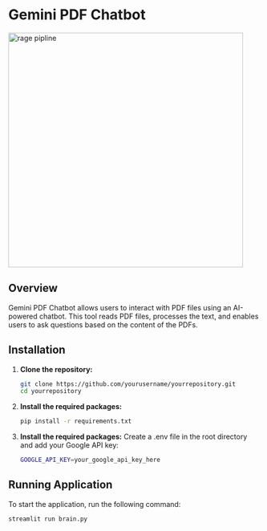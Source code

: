 # Gemini PDF Chatbot

<img width="468" alt="rage pipline" src="https://github.com/syedumeerr/RAG-Based-Ghatbot/assets/73606141/0cc0f9c2-0a65-4e25-a302-7c711420cea7">


## Overview

Gemini PDF Chatbot allows users to interact with PDF files using an AI-powered chatbot. This tool reads PDF files, processes the text, and enables users to ask questions based on the content of the PDFs.

## Installation

1. **Clone the repository:**
   ```sh
   git clone https://github.com/yourusername/yourrepository.git
   cd yourrepository
2. **Install the required packages:**
   ```sh
   pip install -r requirements.txt
3. **Install the required packages:**
Create a .env file in the root directory and add your Google API key:
   ```sh
   GOOGLE_API_KEY=your_google_api_key_here

## Running Application
To start the application, run the following command:
   ```sh
   streamlit run brain.py


   



